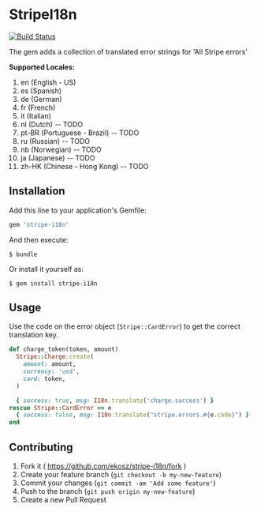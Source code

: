 StripeI18n
==========

[![Build
Status](https://secure.travis-ci.org/ekosz/stripe-i18n.png)](http://travis-ci.org/ekosz/stripe-i18n)

The gem adds a collection of translated error strings for 'All Stripe errors'

**Supported Locales:**

1. en (English - US)
1. es (Spanish)
1. de (German)
1. fr (French)
1. it (Italian)
1. nl (Dutch) -- TODO
1. pt-BR (Portuguese - Brazil) -- TODO
1. ru (Russian) -- TODO
1. nb (Norwegian) -- TODO
1. ja (Japanese) -- TODO
1. zh-HK (Chinese - Hong Kong) -- TODO

## Installation

Add this line to your application's Gemfile:

```ruby
gem 'stripe-i18n'
```

And then execute:

    $ bundle

Or install it yourself as:

    $ gem install stripe-i18n

## Usage

Use the code on the error object (`Stripe::CardError`) to get the correct
translation key.

```ruby
def charge_token(token, amount)
  Stripe::Charge.create(
    amount: amount,
    currency: 'usd',
    card: token,
  )

  { success: true, msg: I18n.translate('charge.success') }
rescue Stripe::CardError => e
  { success: false, msg: I18n.translate("stripe.errors.#{e.code}") }
end
```

## Contributing

1. Fork it ( https://github.com/ekosz/stripe-i18n/fork )
2. Create your feature branch (`git checkout -b my-new-feature`)
3. Commit your changes (`git commit -am 'Add some feature'`)
4. Push to the branch (`git push origin my-new-feature`)
5. Create a new Pull Request
